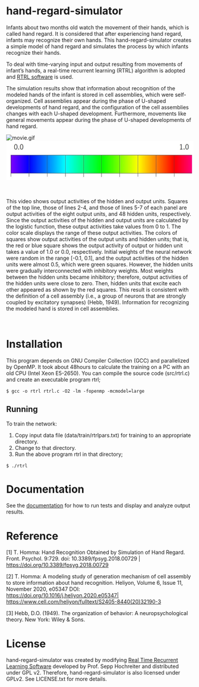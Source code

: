# hand-regard-simulator
Infants about two months old watch the movement of their hands, which is called hand regard. It is considered that after experiencing hand regard, infants may recognize their own hands. This hand-regard-simulator creates a simple model of hand regard and simulates the process by which infants recognize their hands.

To deal with time-varying input and output resulting from movements of infant’s hands, a real-time recurrent learning (RTRL) algorithm is adopted and [RTRL software](http://www.bioinf.jku.at/software/rtrl/) is used.

The simulation results show that information about recognition of the modeled hands of the infant is stored in cell assemblies, which were self-organized. Cell assemblies appear during the phase of U-shaped developments of hand regard, and the configuration of the cell assemblies changes with each U-shaped development. Furthermore, movements like general movements appear during the phase of U-shaped developments of hand regard. 


![movie.gif](img/movie.gif) ![scale.jpg](img/scale.jpg)

<br>

This video shows output activities of the hidden and output units. Squares of the top line, those of lines 2-4, and those of lines 5-7 of each panel are output activities of the eight output units, and 48 hidden units, respectively. Since the output activities of the hidden and output units are calculated by the logistic function, these output activities take values from 0 to 1. The color scale displays the range of these output activities. The colors of squares show output activities of the output units and hidden units; that is, the red or blue square shows the output activity of output or hidden unit takes a value of 1.0 or 0.0, respectively. Initial weights of the neural network were random in the range [-0.1, 0.1], and the output activities of the hidden units were almost 0.5, which were green squares. However, the hidden units were gradually interconnected with inhibitory weights. Most weights between the hidden units became inhibitory; therefore, output activities of the hidden units were close to zero. Then, hidden units that excite each other appeared as shown by the red squares. This result is consistent with the definition of a cell assembly (i.e., a group of neurons that are strongly coupled by excitatory synapses) (Hebb, 1949). Information for recognizing the modeled hand is stored in cell assemblies.

<br>

# Installation
This program depends on GNU Compiler Collection (GCC) and parallelized by OpenMP. It took about 48hours to calculate the training on a PC with an old CPU (Intel Xeon E5-2650).
You can compile the source code (src/rtrl.c) and create an executable program rtrl;

```
$ gcc -o rtrl rtrl.c -O2 -lm -fopenmp -mcmodel=large
```

## Running

To train the network:
1. Copy input data file (data/train/rtrlpars.txt) for training to an appropriate directory. 
2. Change to that directory.
3. Run the above program rtrl in that directory;

```
$ ./rtrl
```

# Documentation
See the [documentation](./documentation.md) for how to run tests and display and analyze output results.

# Reference
[1] T. Homma: Hand Recognition Obtained by Simulation of Hand Regard. Front. Psychol. 9:729. doi: 10.3389/fpsyg.2018.00729 | https://doi.org/10.3389/fpsyg.2018.00729

[2] T. Homma: A modeling study of generation mechanism of cell assembly to store information about hand recognition. Heliyon, Volume 6, Issue 11, November 2020, e05347 DOI: https://doi.org/10.1016/j.heliyon.2020.e05347| https://www.cell.com/heliyon/fulltext/S2405-8440(20)32190-3

[3] Hebb, D.O. (1949). The organization of behavior: A neuropsychological theory. New York: Wiley & Sons.

# License
hand-regard-simulator was created by modifying [Real Time Recurrent Learning Software](http://www.bioinf.jku.at/software/rtrl/) developed by Prof. Sepp Hochreiter and distributed under GPL v2. Therefore, hand-regard-simulator is also licensed under GPLv2. See LICENSE.txt for more details.


